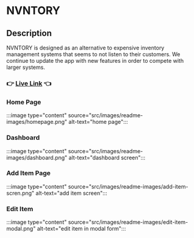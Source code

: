 # NVNTORY

## Description

NVNTORY is designed as an alternative to expensive inventory management systems that seems to not listen to their customers. We continue to update the app with new features in order to compete with larger systems.

### 👉 [Live Link](https://nvntory-client.binkeroni.vercel.app/) 👈

### Home Page

:::image type="content" source="src/images/readme-images/homepage.png" alt-text="home page":::

### Dashboard

:::image type="content" source="src/images/readme-images/dashboard.png" alt-text="dashboard screen":::

### Add Item Page

:::image type="content" source="src/images/readme-images/add-item-scren.png" alt-text="add item screen":::

### Edit Item

:::image type="content" source="src/images/readme-images/edit-item-modal.png" alt-text="edit item in modal form":::
